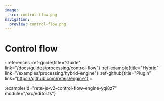 ```yaml
---
image:
  src: control-flow.png
navigation:
  preview: control-flow.png
---
```


# Control flow

::references
:ref-guide{title="Guide" link="/docs/guides/processing/control-flow"}
:ref-example{title="Hybrid" link="/examples/processing/hybrid-engine"}
:ref-github{title="Plugin" link="https://github.com/retejs/engine"}
::

:example{id="rete-js-v2-control-flow-engine-yqi8z7" module="/src/editor.ts"}
